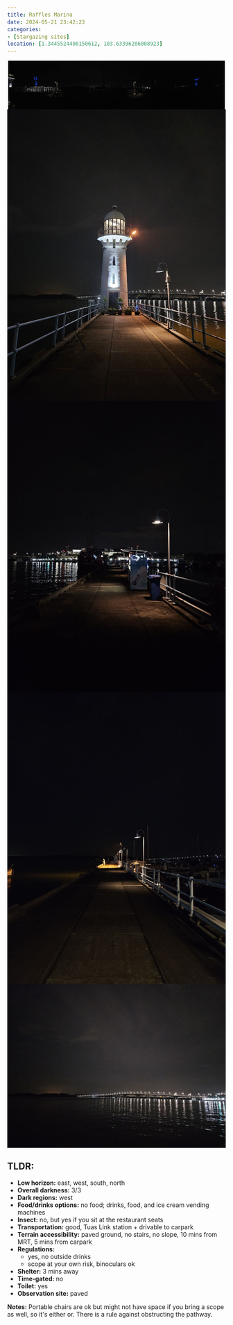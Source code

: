 ```yaml
---
title: Raffles Marina
date: 2024-05-21 23:42:23
categories: 
- [Stargazing sites]
location: [1.3445524400150612, 103.63396206008923]
---
```

<!DOCTYPE html>
<html lang="en">
<head>
    <meta charset="UTF-8">
    <meta name="viewport" content="width=device-width, initial-scale=1.0">
    <title>Raffles Marina</title>
    <style>
        .gallery-page {
            display: flex;
            justify-content: center;
            align-items: center;
            flex-direction: column;
            margin: 0px;
        }
        .gallery-list {
            display: flex;
            flex-wrap: wrap;
            justify-content: center;
        }
        .gallery-column {
            flex: 1;
            max-width: 500px;
            margin: 0px;
        }
        .gallery-item {
            position: relative;
            overflow: hidden;
        }
        .gallery-item img {
            width: 100%;
            height: auto;
            display: block;
        }
        .gallery-item a {
            display: block;
            text-decoration: none;
            color: inherit;
        }
        .gallery-container {
            display: flex;
            flex-wrap: wrap;
            justify-content: space-between;
        }
        .gallery-item {
            flex: 0 0 50%;
            margin-bottom: 0px; /* Adjust margin as needed */
        }
        @media (max-width: 992px) {
            .gallery-item {
                flex: 0 0 100%; /* Make each item take up full width on smaller screens */
            }
        }
    </style>
</head>
<body>
    <div class="gallery-page">
        <div class="gallery-list">
            <div class="gallery-column">
                <div class="gallery-item">
                    <a href="RafflesMarina/paranoma.jpg">
                        <img src="RafflesMarina/paranoma.jpg" alt="Panorama">
                    </a>
                </div>
            </div>
        </div>
    </div>
    <div class="gallery-container">
        <div class="gallery-item">
            <a href="RafflesMarina/s/lighthouse.jpg" target="_blank"><img src="RafflesMarina/lighthouse.jpg" alt="Lighthouse"></a>
        </div>
        <div class="gallery-item">
            <a href="RafflesMarina/s/walkway1.jpg" target="_blank"><img src="RafflesMarina/walkway1.jpg" alt="Walkway 1"></a>
        </div>
        <div class="gallery-item">
            <a href="RafflesMarina/s/walkway2.jpg" target="_blank"><img src="RafflesMarina/walkway2.jpg" alt="Walkway 2"></a>
        </div>
        <div class="gallery-item">
            <a href="RafflesMarina/s/causeway.jpg" target="_blank"><img src="RafflesMarina/causeway.jpg" alt="Causeway"></a>
        </div>
    </div>
    <div>
        <h2>TLDR:</h2>
        <ul>
            <li><strong>Low horizon:</strong> east, west, south, north</li>
            <li><strong>Overall darkness:</strong> 3/3</li>
            <li><strong>Dark regions:</strong> west</li>
            <li><strong>Food/drinks options:</strong> no food; drinks, food, and ice cream vending machines</li>
            <li><strong>Insect:</strong> no, but yes if you sit at the restaurant seats</li>
            <li><strong>Transportation:</strong> good, Tuas Link station + drivable to carpark</li>
            <li><strong>Terrain accessibility:</strong> paved ground, no stairs, no slope, 10 mins from MRT, 5 mins from carpark</li>
            <li><strong>Regulations:</strong> 
            <ul>
                <li>yes, no outside drinks</li>
                <li>scope at your own risk, binoculars ok</li>
            </ul>
            </li>
            <li><strong>Shelter:</strong> 3 mins away</li>
            <li><strong>Time-gated:</strong> no</li>
            <li><strong>Toilet:</strong> yes</li>
            <li><strong>Observation site:</strong> paved</li>
        </ul>
        <p><strong>Notes:</strong> Portable chairs are ok but might not have space if you bring a scope as well, so it's either or. There is a rule against obstructing the pathway.</p>
    </div>
</body>
</html>

